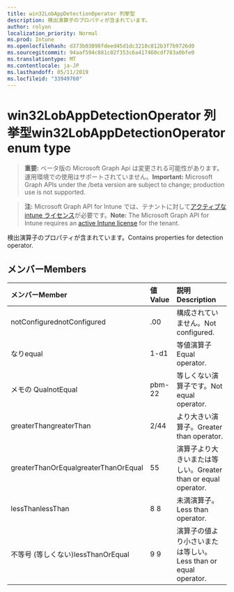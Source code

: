 ```yaml
---
title: win32LobAppDetectionOperator 列挙型
description: 検出演算子のプロパティが含まれています。
author: rolyon
localization_priority: Normal
ms.prod: Intune
ms.openlocfilehash: d373b03898fdeed45d1dc3218c812b3f7b9726d0
ms.sourcegitcommit: 94aaf594c881c02f353c6a417460cdf783a0bfe0
ms.translationtype: MT
ms.contentlocale: ja-JP
ms.lasthandoff: 05/11/2019
ms.locfileid: "33949760"
---
```

# <a name="win32lobappdetectionoperator-enum-type"></a><span data-ttu-id="7d0e5-103">win32LobAppDetectionOperator 列挙型</span><span class="sxs-lookup"><span data-stu-id="7d0e5-103">win32LobAppDetectionOperator enum type</span></span>

> <span data-ttu-id="7d0e5-104">**重要:** ベータ版の Microsoft Graph Api は変更される可能性があります。運用環境での使用はサポートされていません。</span><span class="sxs-lookup"><span data-stu-id="7d0e5-104">**Important:** Microsoft Graph APIs under the /beta version are subject to change; production use is not supported.</span></span>

> <span data-ttu-id="7d0e5-105">**注:** Microsoft Graph API for Intune では、テナントに対して[アクティブな intune ライセンス](https://go.microsoft.com/fwlink/?linkid=839381)が必要です。</span><span class="sxs-lookup"><span data-stu-id="7d0e5-105">**Note:** The Microsoft Graph API for Intune requires an [active Intune license](https://go.microsoft.com/fwlink/?linkid=839381) for the tenant.</span></span>

<span data-ttu-id="7d0e5-106">検出演算子のプロパティが含まれています。</span><span class="sxs-lookup"><span data-stu-id="7d0e5-106">Contains properties for detection operator.</span></span>

## <a name="members"></a><span data-ttu-id="7d0e5-107">メンバー</span><span class="sxs-lookup"><span data-stu-id="7d0e5-107">Members</span></span>
|<span data-ttu-id="7d0e5-108">メンバー</span><span class="sxs-lookup"><span data-stu-id="7d0e5-108">Member</span></span>|<span data-ttu-id="7d0e5-109">値</span><span class="sxs-lookup"><span data-stu-id="7d0e5-109">Value</span></span>|<span data-ttu-id="7d0e5-110">説明</span><span class="sxs-lookup"><span data-stu-id="7d0e5-110">Description</span></span>|
|:---|:---|:---|
|<span data-ttu-id="7d0e5-111">notConfigured</span><span class="sxs-lookup"><span data-stu-id="7d0e5-111">notConfigured</span></span>|<span data-ttu-id="7d0e5-112">.0</span><span class="sxs-lookup"><span data-stu-id="7d0e5-112">0</span></span>|<span data-ttu-id="7d0e5-113">構成されていません。</span><span class="sxs-lookup"><span data-stu-id="7d0e5-113">Not configured.</span></span>|
|<span data-ttu-id="7d0e5-114">なり</span><span class="sxs-lookup"><span data-stu-id="7d0e5-114">equal</span></span>|<span data-ttu-id="7d0e5-115">1-d</span><span class="sxs-lookup"><span data-stu-id="7d0e5-115">1</span></span>|<span data-ttu-id="7d0e5-116">等値演算子</span><span class="sxs-lookup"><span data-stu-id="7d0e5-116">Equal operator.</span></span>|
|<span data-ttu-id="7d0e5-117">メモの Qual</span><span class="sxs-lookup"><span data-stu-id="7d0e5-117">notEqual</span></span>|<span data-ttu-id="7d0e5-118">pbm-2</span><span class="sxs-lookup"><span data-stu-id="7d0e5-118">2</span></span>|<span data-ttu-id="7d0e5-119">等しくない演算子です。</span><span class="sxs-lookup"><span data-stu-id="7d0e5-119">Not equal operator.</span></span>|
|<span data-ttu-id="7d0e5-120">greaterThan</span><span class="sxs-lookup"><span data-stu-id="7d0e5-120">greaterThan</span></span>|<span data-ttu-id="7d0e5-121">2/4</span><span class="sxs-lookup"><span data-stu-id="7d0e5-121">4</span></span>|<span data-ttu-id="7d0e5-122">より大きい演算子。</span><span class="sxs-lookup"><span data-stu-id="7d0e5-122">Greater than operator.</span></span>|
|<span data-ttu-id="7d0e5-123">greaterThanOrEqual</span><span class="sxs-lookup"><span data-stu-id="7d0e5-123">greaterThanOrEqual</span></span>|<span data-ttu-id="7d0e5-124">5</span><span class="sxs-lookup"><span data-stu-id="7d0e5-124">5</span></span>|<span data-ttu-id="7d0e5-125">演算子より大きいまたは等しい。</span><span class="sxs-lookup"><span data-stu-id="7d0e5-125">Greater than or equal operator.</span></span>|
|<span data-ttu-id="7d0e5-126">lessThan</span><span class="sxs-lookup"><span data-stu-id="7d0e5-126">lessThan</span></span>|<span data-ttu-id="7d0e5-127">8 </span><span class="sxs-lookup"><span data-stu-id="7d0e5-127">8</span></span>|<span data-ttu-id="7d0e5-128">未満演算子。</span><span class="sxs-lookup"><span data-stu-id="7d0e5-128">Less than operator.</span></span>|
|<span data-ttu-id="7d0e5-129">不等号 (等しくない)</span><span class="sxs-lookup"><span data-stu-id="7d0e5-129">lessThanOrEqual</span></span>|<span data-ttu-id="7d0e5-130">9 </span><span class="sxs-lookup"><span data-stu-id="7d0e5-130">9</span></span>|<span data-ttu-id="7d0e5-131">演算子の値より小さいまたは等しい。</span><span class="sxs-lookup"><span data-stu-id="7d0e5-131">Less than or equal operator.</span></span>|




